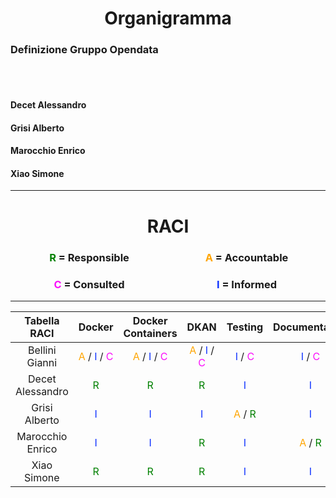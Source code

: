 # <center>Organigramma</center>
### Definizione Gruppo Opendata
<br></br>
#### Decet Alessandro
#### Grisi Alberto
#### Marocchio Enrico
#### Xiao Simone

---
# <center> RACI
<center>

### <div style="width:50%; display:inline-block;"><span style="color:green"> R </span> <span>= Responsible</span></div><div style="width:50%; display:inline-block;"><span style="color:orange"> A </span> <span>= Accountable</span></div>
### <div style="width:50%; display:inline-block;"><span style="color:#fb0dfb"> C </span> <span>= Consulted</span></div><div style="width:50%; display:inline-block;"><span style="color:#0f32ff"> I </span> <span>= Informed</span></div>
---


|Tabella RACI       | Docker  | Docker Containers  | DKAN  | Testing  | Documentation| 
|:-:|:-:|:-:|:-:|:-:|:-:|
| Bellini Gianni    | <span style="color:orange"> A </span>/<span style="color:#0f32ff"> I </span>/<span style="color:#fb0dfb"> C </span> | <span style="color:orange"> A </span>/<span style="color:#0f32ff"> I </span>/<span style="color:#fb0dfb"> C </span>  |  <span style="color:orange"> A </span>/<span style="color:#0f32ff"> I </span>/<span style="color:#fb0dfb"> C </span> |  <span style="color:#0f32ff"> I </span>/<span style="color:#fb0dfb"> C </span> | <span style="color:#0f32ff"> I </span>/<span style="color:#fb0dfb"> C </span> |
| Decet Alessandro  | <span style="color:green"> R </span>  | <span style="color:green"> R </span>  | <span style="color:green"> R </span>  | <span style="color:#0f32ff"> I </span>  | <span style="color:#0f32ff"> I </span> |
| Grisi Alberto     | <span style="color:#0f32ff"> I </span>  |  <span style="color:#0f32ff"> I </span> | <span style="color:#0f32ff"> I </span>  | <span style="color:orange"> A </span>/<span style="color:green"> R </span>  | <span style="color:#0f32ff"> I </span> |
| Marocchio Enrico  | <span style="color:#0f32ff"> I </span> | <span style="color:#0f32ff"> I </span>  | <span style="color:green"> R </span> |  <span style="color:#0f32ff"> I </span> | <span style="color:orange"> A </span>/<span style="color:green"> R </span> |
| Xiao Simone       | <span style="color:green"> R </span>  |  <span style="color:green"> R </span> |  <span style="color:green"> R </span> | <span style="color:#0f32ff"> I </span>  | <span style="color:#0f32ff"> I </span> |
</center>